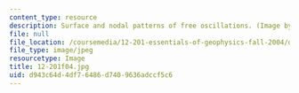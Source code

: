 ```yaml
---
content_type: resource
description: Surface and nodal patterns of free oscillations. (Image by MIT OCW.)
file: null
file_location: /coursemedia/12-201-essentials-of-geophysics-fall-2004/d943c64d4df76486d7409636adccf5c6_12-201f04.jpg
file_type: image/jpeg
resourcetype: Image
title: 12-201f04.jpg
uid: d943c64d-4df7-6486-d740-9636adccf5c6
---
```


